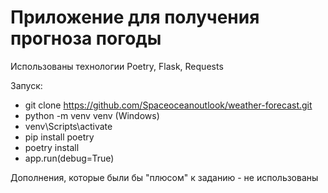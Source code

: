 # Приложение для получения прогноза погоды

Использованы технологии Poetry, Flask, Requests

Запуск:

- git clone https://github.com/Spaceoceanoutlook/weather-forecast.git
- python -m venv venv (Windows)
- venv\Scripts\activate
- pip install poetry
- poetry install
- app.run(debug=True)

Дополнения, которые были бы "плюсом" к заданию - не использованы 

